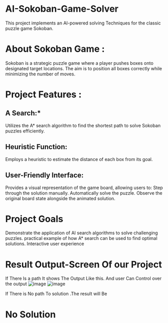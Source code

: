 # AI-Sokoban-Game-Solver
This project implements an AI-powered solving Techniques for the classic puzzle game Sokoban.

# About Sokoban Game :
Sokoban is a strategic puzzle game where a player pushes boxes onto designated target locations. The aim is to position all boxes correctly while minimizing the number of moves.

# Project Features :

## A Search:*
Utilizes the A* search algorithm to find the shortest path to solve Sokoban puzzles efficiently.
## Heuristic Function: 
Employs a heuristic to estimate the distance of each box from its goal.
## User-Friendly Interface: 
Provides a visual representation of the game board, allowing users to:
Step through the solution manually.
Automatically solve the puzzle.
Observe the original board state alongside the animated solution.

# Project Goals
Demonstrate the application of AI search algorithms to solve challenging puzzles.
practical example of how A* search can be used to find optimal solutions.
Interactive user experience

# Result Output-Screen Of our Project
If There Is a path It shows The Output Like this. And user Can Control over the output
![image](https://github.com/user-attachments/assets/9bac8ce9-82d9-41b9-83ef-300d840d0195)
![image](https://github.com/user-attachments/assets/768be243-4dfa-4260-a422-bd9f11b900f6)


If There is No path To solution .The result will Be
# No Solution

